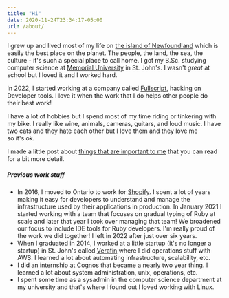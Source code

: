 ```yaml
---
title: "Hi"
date: 2020-11-24T23:34:17-05:00
url: /about/
---
```


I grew up and lived most of my life on [the island of Newfoundland](https://en.wikipedia.org/wiki/Newfoundland_(island)) which is easily the best place on the planet. The people, the land, the sea, the culture - it's such a special place to call home. I got my B.Sc. studying computer science at [Memorial University](https://en.wikipedia.org/wiki/Memorial_University_of_Newfoundland) in St. John's. I wasn't _great_ at school but I loved it and&nbsp;I&nbsp;worked&nbsp;hard.

In 2022, I started working at a company called [Fullscript](https://fullscript.com/careers), hacking on Developer tools. I love it when the work that I do helps other people do their&nbsp;best&nbsp;work!

I have a lot of hobbies but I spend most of my time riding or tinkering with my bike. I really like wine, animals, cameras, guitars, and loud music. I have two cats and they hate each other but I love them and they love me so&nbsp;it's&nbsp;ok.

I made a little post about [things that are important to me](/posts/values) that you can read for a bit more detail.

##### Previous work stuff

- In 2016, I moved to Ontario to work for [Shopify](https://shopify.engineering/). I spent a lot of years making it easy for developers to understand and manage the infrastructure used by their applications in production. In January 2021 I started working with a team that focuses on gradual typing of Ruby at scale and later that year I took over managing that team! We broadened our focus to include IDE tools for Ruby developers. I'm really proud of the work we did together! I left in 2022 after just over&nbsp;six&nbsp;years.
- When I graduated in 2014, I worked at a little startup (it's no longer a startup) in St. John's called [Verafin](https://verafin.com/) where I did operations stuff with AWS. I learned a lot about automating infrastructure,&nbsp;scalability,&nbsp;etc.
- I did an internship at [Cognos](https://www.ibm.com/ca-en/products/cognos-analytics) that became a nearly two year thing. I learned a lot about system administration, unix,&nbsp;operations,&nbsp;etc.
- I spent some time as a sysadmin in the computer science department at my university and that's where I found out I loved working&nbsp;with&nbsp;Linux.

